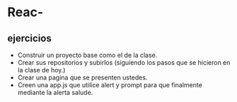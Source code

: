 # Reac-

## ejercicios

* Construir un proyecto base como el de la clase.
* Crear sus repositorios y subirlos (siguiendo los pasos que se hicieron en la clase de hoy.)
* Crear una pagina que se presenten ustedes.
* Creen una app.js que utilice alert y prompt para que finalmente mediante la alerta salude.